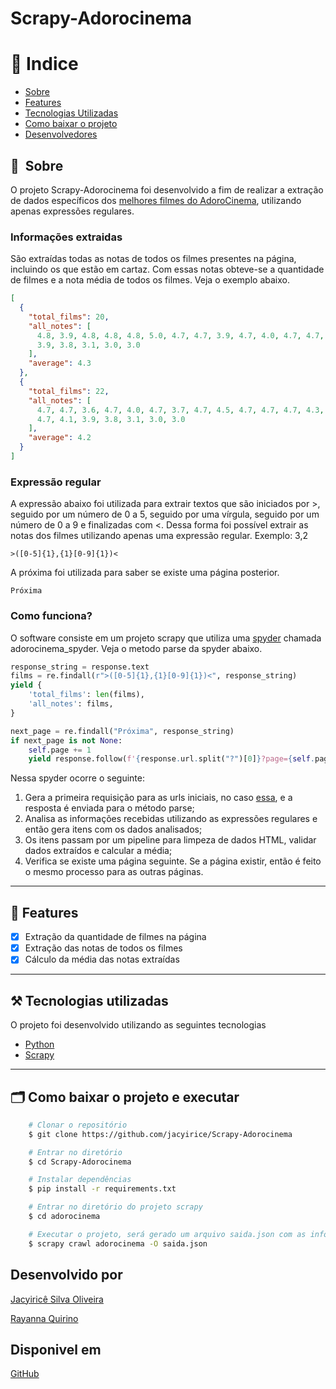 # Scrapy-Adorocinema

# 🏁 Indice

- [Sobre](#-sobre)
- [Features](#-features)
- [Tecnologias Utilizadas](#%EF%B8%8F-tecnologias-utilizadas)
- [Como baixar o projeto](#-como-baixar-o-projeto)
- [Desenvolvedores](#desenvolvido-por)

## 🔖&nbsp; Sobre

O projeto Scrapy-Adorocinema foi desenvolvido a fim de realizar a extração de dados específicos dos [melhores filmes do AdoroCinema](https://www.adorocinema.com/filmes/melhores/), utilizando apenas expressões regulares.

### Informações extraidas

São extraídas todas as notas de todos os filmes presentes na página, incluindo os que estão em cartaz. Com essas notas obteve-se a quantidade de filmes e a nota média de todos os filmes. Veja o exemplo abaixo.

```json
[
  {
    "total_films": 20,
    "all_notes": [
      4.8, 3.9, 4.8, 4.8, 4.8, 5.0, 4.7, 4.7, 3.9, 4.7, 4.0, 4.7, 4.7, 4.7, 4.1,
      3.9, 3.8, 3.1, 3.0, 3.0
    ],
    "average": 4.3
  },
  {
    "total_films": 22,
    "all_notes": [
      4.7, 4.7, 3.6, 4.7, 4.0, 4.7, 3.7, 4.7, 4.5, 4.7, 4.7, 4.7, 4.3, 4.7, 5.0,
      4.7, 4.1, 3.9, 3.8, 3.1, 3.0, 3.0
    ],
    "average": 4.2
  }
]
```

### Expressão regular

A expressão abaixo foi utilizada para extrair textos que são iniciados por >, seguido por um número de 0 a 5, seguido por uma vírgula, seguido por um número de 0 a 9 e finalizadas com <. Dessa forma foi possível extrair as notas dos filmes utilizando apenas uma expressão regular. Exemplo: 3,2

    >([0-5]{1},{1}[0-9]{1})<

A próxima foi utilizada para saber se existe uma página posterior.

    Próxima

### Como funciona?

O software consiste em um projeto scrapy que utiliza uma [spyder](https://docs.scrapy.org/en/latest/topics/spiders.html) chamada adorocinema_spyder. Veja o metodo parse da spyder abaixo.

```python
response_string = response.text
films = re.findall(r">([0-5]{1},{1}[0-9]{1})<", response_string)
yield {
    'total_films': len(films),
    'all_notes': films,
}

next_page = re.findall("Próxima", response_string)
if next_page is not None:
    self.page += 1
    yield response.follow(f'{response.url.split("?")[0]}?page={self.page}', callback=self.parse)
```

Nessa spyder ocorre o seguinte:

1. Gera a primeira requisição para as urls iniciais, no caso [essa](https://www.adorocinema.com/filmes/melhores/), e a resposta é enviada para o método parse;
2. Analisa as informações recebidas utilizando as expressões regulares e então gera itens com os dados analisados;
3. Os itens passam por um pipeline para limpeza de dados HTML, validar dados extraídos e calcular a média;
4. Verifica se existe uma página seguinte. Se a página existir, então é feito o mesmo processo para as outras páginas.

---

## 🚀 Features

- [x] Extração da quantidade de filmes na página
- [x] Extração das notas de todos os filmes
- [x] Cálculo da média das notas extraídas

---

## ⚒️ Tecnologias utilizadas

O projeto foi desenvolvido utilizando as seguintes tecnologias

- [Python](https://python.org)
- [Scrapy](https://scrapy.org)

---

## 🗂 Como baixar o projeto e executar

```bash
    # Clonar o repositório
    $ git clone https://github.com/jacyirice/Scrapy-Adorocinema

    # Entrar no diretório
    $ cd Scrapy-Adorocinema

    # Instalar dependências
    $ pip install -r requirements.txt

    # Entrar no diretório do projeto scrapy
    $ cd adorocinema

    # Executar o projeto, será gerado um arquivo saida.json com as informações obtidas
    $ scrapy crawl adorocinema -O saida.json
```

## Desenvolvido por

[Jacyiricê Silva Oliveira](https://github.com/jacyirice/)

[Rayanna Quirino](https://github.com/rayannaQuirino/)

## Disponivel em

[GitHub](https://github.com/jacyirice/Scrapy-Adorocinema)
